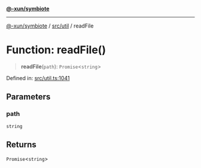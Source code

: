 [**@-xun/symbiote**](../../../README.md)

***

[@-xun/symbiote](../../../README.md) / [src/util](../README.md) / readFile

# Function: readFile()

> **readFile**(`path`): `Promise`\<`string`\>

Defined in: [src/util.ts:1041](https://github.com/Xunnamius/symbiote/blob/bf93fc6ee8086ef7d92447ad716f3811a334edee/src/util.ts#L1041)

## Parameters

### path

`string`

## Returns

`Promise`\<`string`\>
